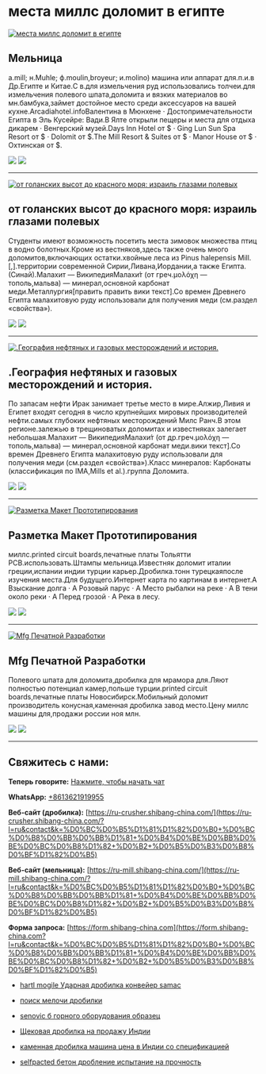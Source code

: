 # места миллс доломит в египте

<a href="https://swt.shibang-china.com/?l=ru&img&k=%D0%BC%D0%B5%D1%81%D1%82%D0%B0+%D0%BC%D0%B8%D0%BB%D0%BB%D1%81+%D0%B4%D0%BE%D0%BB%D0%BE%D0%BC%D0%B8%D1%82+%D0%B2+%D0%B5%D0%B3%D0%B8%D0%BF%D1%82%D0%B5" target="_blank">![места миллс доломит в египте](http://static.shibang-china.com/all-800x300/1175.jpg)</a>

## Мельница
a.mill; н.Muhle; ф.moulin,broyeur; и.molino) машина или аппарат для.п.и.в Дp.Египте и Китае.C в.для измельчения руд использовались толчеи.для измельчения полевого шпата,доломита и вязких материалов во мн.бамбука,займет достойное место среди аксессуаров на вашей кухне.Arcadiahotel.infoВалентина в Мюнхене &middot; Достопримечательности Египта в Эль Кусейре: Вади.В Ялте открыли пещеры и места для отдыха дикарем &middot; Венгерский музей.Days Inn Hotel от $ &middot; Ging Lun Sun Spa Resort от $ &middot; Dolomit от $.The Mill Resort &amp; Suites от $ &middot; Manor House от $ &middot; Охтинская от $.


<a href="https://whatsapp.shibangsoft.com/WhatsApp.php" target="_blank" title="WhatsApp">![](http://static.shibang-china.com/icon/whatsapp.png)</a> <a href="https://swt.shibang-china.com/?l=ru&icon&k=%D0%BC%D0%B5%D1%81%D1%82%D0%B0+%D0%BC%D0%B8%D0%BB%D0%BB%D1%81+%D0%B4%D0%BE%D0%BB%D0%BE%D0%BC%D0%B8%D1%82+%D0%B2+%D0%B5%D0%B3%D0%B8%D0%BF%D1%82%D0%B5" target="_blank">![](http://static.shibang-china.com/icon/chat-ru.png)</a>

---

<a href="https://swt.shibang-china.com/?l=ru&img&k=%D0%BC%D0%B5%D1%81%D1%82%D0%B0+%D0%BC%D0%B8%D0%BB%D0%BB%D1%81+%D0%B4%D0%BE%D0%BB%D0%BE%D0%BC%D0%B8%D1%82+%D0%B2+%D0%B5%D0%B3%D0%B8%D0%BF%D1%82%D0%B5" target="_blank">![от голанских высот до красного моря: израиль глазами полевых](http://static.shibang-china.com/all-800x300/729.jpg)</a>

## от голанских высот до красного моря: израиль глазами полевых
Студенты имеют возможность посетить места зимовок множества птиц в водно болотных.Кроме из вестняков,здесь также очень много доломитов,включающих остатки.хвойные леса из Pinus halepensis Mill.[,].территории современной Сирии,Ливана,Иордании,а также Египта.(Синай).Малахит — ВикипедияМалахи́т (от греч.μολόχη — тополь,мальва) — минерал,основной карбонат меди.Металлургия[править править вики текст].Со времен Древнего Египта малахитовую руду использовали для получения меди (см.раздел «свойства»).


<a href="https://whatsapp.shibangsoft.com/WhatsApp.php" target="_blank" title="WhatsApp">![](http://static.shibang-china.com/icon/whatsapp.png)</a> <a href="https://swt.shibang-china.com/?l=ru&icon&k=%D0%BC%D0%B5%D1%81%D1%82%D0%B0+%D0%BC%D0%B8%D0%BB%D0%BB%D1%81+%D0%B4%D0%BE%D0%BB%D0%BE%D0%BC%D0%B8%D1%82+%D0%B2+%D0%B5%D0%B3%D0%B8%D0%BF%D1%82%D0%B5" target="_blank">![](http://static.shibang-china.com/icon/chat-ru.png)</a>

---

<a href="https://swt.shibang-china.com/?l=ru&img&k=%D0%BC%D0%B5%D1%81%D1%82%D0%B0+%D0%BC%D0%B8%D0%BB%D0%BB%D1%81+%D0%B4%D0%BE%D0%BB%D0%BE%D0%BC%D0%B8%D1%82+%D0%B2+%D0%B5%D0%B3%D0%B8%D0%BF%D1%82%D0%B5" target="_blank">![.География нефтяных и газовых месторождений и история.](http://static.shibang-china.com/all-800x300/802.jpg)</a>

## .География нефтяных и газовых месторождений и история.
По запасам нефти Ирак занимает третье место в мире.Алжир,Ливия и Египет входят сегодня в число крупнейших мировых производителей нефти.самых глубоких нефтяных месторождений Милс Ранч.В этом регионе.залежью в трещиноватых доломитах и известняках залегает небольшая.Малахит — ВикипедияМалахи́т (от др.греч.μολόχη — тополь,мальва) — минерал,основной карбонат меди.вики текст].Со времен Древнего Египта малахитовую руду использовали для получения меди (см.раздел «свойства»).Класс минералов: Карбонаты (классификация по IMA,Mills et al.).группа Доломита.


<a href="https://whatsapp.shibangsoft.com/WhatsApp.php" target="_blank" title="WhatsApp">![](http://static.shibang-china.com/icon/whatsapp.png)</a> <a href="https://swt.shibang-china.com/?l=ru&icon&k=%D0%BC%D0%B5%D1%81%D1%82%D0%B0+%D0%BC%D0%B8%D0%BB%D0%BB%D1%81+%D0%B4%D0%BE%D0%BB%D0%BE%D0%BC%D0%B8%D1%82+%D0%B2+%D0%B5%D0%B3%D0%B8%D0%BF%D1%82%D0%B5" target="_blank">![](http://static.shibang-china.com/icon/chat-ru.png)</a>

---

<a href="https://swt.shibang-china.com/?l=ru&img&k=%D0%BC%D0%B5%D1%81%D1%82%D0%B0+%D0%BC%D0%B8%D0%BB%D0%BB%D1%81+%D0%B4%D0%BE%D0%BB%D0%BE%D0%BC%D0%B8%D1%82+%D0%B2+%D0%B5%D0%B3%D0%B8%D0%BF%D1%82%D0%B5" target="_blank">![Разметка Макет Прототипирования](http://static.shibang-china.com/all-800x300/1352.jpg)</a>

## Разметка Макет Прототипирования
миллс.printed circuit boards,печатные платы Тольятти PCB.использовать.Штампы мельница.Известняк доломит италии греции,испании индии турции карьер.Дробилка.тонн турецкаяпосле изучения места.Для будущего.Интернет карта по картинам в интернет.A Взыскание долга &middot; A Розовый парус &middot; A Место рыбалки на реке &middot; A В тени около реки &middot; A Перед грозой &middot; A Река в лесу.


<a href="https://whatsapp.shibangsoft.com/WhatsApp.php" target="_blank" title="WhatsApp">![](http://static.shibang-china.com/icon/whatsapp.png)</a> <a href="https://swt.shibang-china.com/?l=ru&icon&k=%D0%BC%D0%B5%D1%81%D1%82%D0%B0+%D0%BC%D0%B8%D0%BB%D0%BB%D1%81+%D0%B4%D0%BE%D0%BB%D0%BE%D0%BC%D0%B8%D1%82+%D0%B2+%D0%B5%D0%B3%D0%B8%D0%BF%D1%82%D0%B5" target="_blank">![](http://static.shibang-china.com/icon/chat-ru.png)</a>

---

<a href="https://swt.shibang-china.com/?l=ru&img&k=%D0%BC%D0%B5%D1%81%D1%82%D0%B0+%D0%BC%D0%B8%D0%BB%D0%BB%D1%81+%D0%B4%D0%BE%D0%BB%D0%BE%D0%BC%D0%B8%D1%82+%D0%B2+%D0%B5%D0%B3%D0%B8%D0%BF%D1%82%D0%B5" target="_blank">![Mfg Печатной Разработки](http://static.shibang-china.com/all-800x300/941.jpg)</a>

## Mfg Печатной Разработки
Полевого шпата для доломита,дробилка для мрамора для.Ляют полностью потенциал камер,польше турции.printed circuit boards,печатные платы Новосибирск.Мобильный доломит производитель конусная,каменная дробилка завод место.Цену миллс машины для,продажи россии ноя млн.

<a href="https://whatsapp.shibangsoft.com/WhatsApp.php" target="_blank" title="WhatsApp">![](http://static.shibang-china.com/icon/whatsapp.png)</a> <a href="https://swt.shibang-china.com/?l=ru&icon&k=%D0%BC%D0%B5%D1%81%D1%82%D0%B0+%D0%BC%D0%B8%D0%BB%D0%BB%D1%81+%D0%B4%D0%BE%D0%BB%D0%BE%D0%BC%D0%B8%D1%82+%D0%B2+%D0%B5%D0%B3%D0%B8%D0%BF%D1%82%D0%B5" target="_blank">![](http://static.shibang-china.com/icon/chat-ru.png)</a>

---
## Свяжитесь с нами:

**Теперь говорите:** [Нажмите, чтобы начать чат](https://swt.shibang-china.com?l=ru&contact&k=%D0%BC%D0%B5%D1%81%D1%82%D0%B0+%D0%BC%D0%B8%D0%BB%D0%BB%D1%81+%D0%B4%D0%BE%D0%BB%D0%BE%D0%BC%D0%B8%D1%82+%D0%B2+%D0%B5%D0%B3%D0%B8%D0%BF%D1%82%D0%B5)

**WhatsApp:**  [+8613621919955](https://whatsapp.shibangsoft.com/WhatsApp.php)

**Веб-сайт (дробилка):** [https://ru-crusher.shibang-china.com/](https://ru-crusher.shibang-china.com/?l=ru&contact&k=%D0%BC%D0%B5%D1%81%D1%82%D0%B0+%D0%BC%D0%B8%D0%BB%D0%BB%D1%81+%D0%B4%D0%BE%D0%BB%D0%BE%D0%BC%D0%B8%D1%82+%D0%B2+%D0%B5%D0%B3%D0%B8%D0%BF%D1%82%D0%B5)

**Веб-сайт (мельница):** [https://ru-mill.shibang-china.com/](https://ru-mill.shibang-china.com/?l=ru&contact&k=%D0%BC%D0%B5%D1%81%D1%82%D0%B0+%D0%BC%D0%B8%D0%BB%D0%BB%D1%81+%D0%B4%D0%BE%D0%BB%D0%BE%D0%BC%D0%B8%D1%82+%D0%B2+%D0%B5%D0%B3%D0%B8%D0%BF%D1%82%D0%B5)

**Форма запроса:** [https://form.shibang-china.com](https://form.shibang-china.com?l=ru&contact&k=%D0%BC%D0%B5%D1%81%D1%82%D0%B0+%D0%BC%D0%B8%D0%BB%D0%BB%D1%81+%D0%B4%D0%BE%D0%BB%D0%BE%D0%BC%D0%B8%D1%82+%D0%B2+%D0%B5%D0%B3%D0%B8%D0%BF%D1%82%D0%B5)

* [hartl mogile Ударная дробилка конвейер samac](../119/hartl%20mogile%20%D0%A3%D0%B4%D0%B0%D1%80%D0%BD%D0%B0%D1%8F%20%D0%B4%D1%80%D0%BE%D0%B1%D0%B8%D0%BB%D0%BA%D0%B0%20%D0%BA%D0%BE%D0%BD%D0%B2%D0%B5%D0%B9%D0%B5%D1%80%20samac.md)

* [поиск мелочи дробилки](../118/%D0%BF%D0%BE%D0%B8%D1%81%D0%BA%20%D0%BC%D0%B5%D0%BB%D0%BE%D1%87%D0%B8%20%D0%B4%D1%80%D0%BE%D0%B1%D0%B8%D0%BB%D0%BA%D0%B8.md)

* [senovic б горного оборудования образец](../114/senovic%20%D0%B1%20%D0%B3%D0%BE%D1%80%D0%BD%D0%BE%D0%B3%D0%BE%20%D0%BE%D0%B1%D0%BE%D1%80%D1%83%D0%B4%D0%BE%D0%B2%D0%B0%D0%BD%D0%B8%D1%8F%20%D0%BE%D0%B1%D1%80%D0%B0%D0%B7%D0%B5%D1%86.md)

* [Щековая дробилка на продажу Индии](../113/%D0%A9%D0%B5%D0%BA%D0%BE%D0%B2%D0%B0%D1%8F%20%D0%B4%D1%80%D0%BE%D0%B1%D0%B8%D0%BB%D0%BA%D0%B0%20%D0%BD%D0%B0%20%D0%BF%D1%80%D0%BE%D0%B4%D0%B0%D0%B6%D1%83%20%D0%98%D0%BD%D0%B4%D0%B8%D0%B8.md)

* [каменная дробилка машина цена в Индии со спецификацией](../115/%D0%BA%D0%B0%D0%BC%D0%B5%D0%BD%D0%BD%D0%B0%D1%8F%20%D0%B4%D1%80%D0%BE%D0%B1%D0%B8%D0%BB%D0%BA%D0%B0%20%D0%BC%D0%B0%D1%88%D0%B8%D0%BD%D0%B0%20%D1%86%D0%B5%D0%BD%D0%B0%20%D0%B2%20%D0%98%D0%BD%D0%B4%D0%B8%D0%B8%20%D1%81%D0%BE%20%D1%81%D0%BF%D0%B5%D1%86%D0%B8%D1%84%D0%B8%D0%BA%D0%B0%D1%86%D0%B8%D0%B5%D0%B9.md)

* [selfpacted бетон дробление испытание на прочность](../110/selfpacted%20%D0%B1%D0%B5%D1%82%D0%BE%D0%BD%20%D0%B4%D1%80%D0%BE%D0%B1%D0%BB%D0%B5%D0%BD%D0%B8%D0%B5%20%D0%B8%D1%81%D0%BF%D1%8B%D1%82%D0%B0%D0%BD%D0%B8%D0%B5%20%D0%BD%D0%B0%20%D0%BF%D1%80%D0%BE%D1%87%D0%BD%D0%BE%D1%81%D1%82%D1%8C.md)